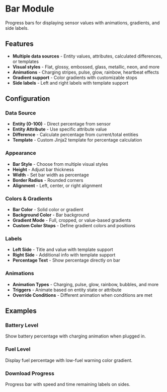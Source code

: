 # Bar Module

Progress bars for displaying sensor values with animations, gradients, and side labels.

## Features

- **Multiple data sources** - Entity values, attributes, calculated differences, or templates
- **Visual styles** - Flat, glossy, embossed, glass, metallic, neon, and more
- **Animations** - Charging stripes, pulse, glow, rainbow, heartbeat effects
- **Gradient support** - Color gradients with customizable stops
- **Side labels** - Left and right labels with template support

## Configuration

### Data Source

- **Entity (0-100)** - Direct percentage from sensor
- **Entity Attribute** - Use specific attribute value
- **Difference** - Calculate percentage from current/total entities
- **Template** - Custom Jinja2 template for percentage calculation

### Appearance

- **Bar Style** - Choose from multiple visual styles
- **Height** - Adjust bar thickness
- **Width** - Set bar width as percentage
- **Border Radius** - Rounded corners
- **Alignment** - Left, center, or right alignment

### Colors & Gradients

- **Bar Color** - Solid color or gradient
- **Background Color** - Bar background
- **Gradient Mode** - Full, cropped, or value-based gradients
- **Custom Color Stops** - Define gradient colors and positions

### Labels

- **Left Side** - Title and value with template support
- **Right Side** - Additional info with template support
- **Percentage Text** - Show percentage directly on bar

### Animations

- **Animation Types** - Charging, pulse, glow, rainbow, bubbles, and more
- **Triggers** - Animate based on entity state or attribute
- **Override Conditions** - Different animation when conditions are met

## Examples

### Battery Level

Show battery percentage with charging animation when plugged in.

### Fuel Level

Display fuel percentage with low-fuel warning color gradient.

### Download Progress

Progress bar with speed and time remaining labels on sides.

